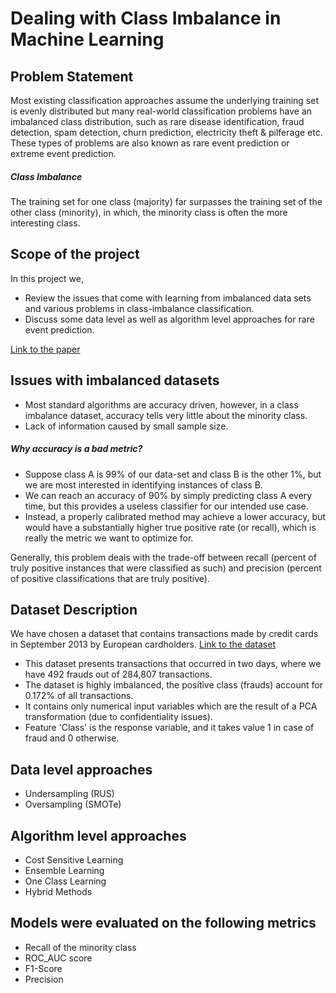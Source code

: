 # Dealing with Class Imbalance in Machine Learning
## Problem Statement
Most existing classification approaches assume the underlying training set is
evenly distributed but many real-world classification problems have an imbalanced class distribution, such as rare disease identification, fraud detection, spam detection, churn prediction, electricity theft & pilferage etc. These types of problems are also known as rare event prediction or extreme event prediction.
##### Class Imbalance
The training set for one class (majority) far surpasses the training set of the other class (minority), in which, the minority class is often the more interesting class.

## Scope of the project
In this project we,
- Review the issues that come with learning from imbalanced data sets and various problems in class-imbalance classification.
- Discuss some data level as well as algorithm level approaches for rare event prediction.

[Link to the paper](https://www.researchgate.net/profile/Aida-Ali-4/publication/288228469_Classification_with_class_imbalance_problem_A_review/links/57b556d008ae19a365faff16/Classification-with-class-imbalance-problem-A-review.pdf)

## Issues with imbalanced datasets
- Most standard algorithms are accuracy driven, however, in a class imbalance dataset, accuracy tells very little about the minority class.
- Lack of information caused by small sample size.
##### Why accuracy is a bad metric?
- Suppose class A is 99% of our data-set and class B is the other 1%, but we are most interested in identifying instances of class B.
- We can reach an accuracy of 90% by simply predicting class A every time, but this provides a useless classifier for our intended use case.
- Instead, a properly calibrated method may achieve a lower accuracy, but would have a substantially higher true positive rate (or recall), which is really the metric we want to optimize for.

Generally, this problem deals with the trade-off between recall (percent of truly positive instances that were classified as such) and precision (percent of positive classifications that are truly positive).

## Dataset Description
We have chosen a dataset that contains transactions made by credit cards in September 2013 by European cardholders.
[Link to the dataset](https://www.kaggle.com/mlg-ulb/creditcardfraud)
- This dataset presents transactions that occurred in two days, where we have 492 frauds out of 284,807 transactions.
- The dataset is highly imbalanced, the positive class (frauds) account for 0.172% of all transactions.
- It contains only numerical input variables which are the result of a PCA transformation (due to confidentiality issues).
- Feature 'Class' is the response variable, and it takes value 1 in case of fraud and 0 otherwise.


## Data level approaches
- Undersampling (RUS)
- Oversampling (SMOTe)
## Algorithm level approaches
- Cost Sensitive Learning
- Ensemble Learning
- One Class Learning
- Hybrid Methods
## Models were evaluated on the following metrics
- Recall of the minority class
- ROC_AUC score
- F1-Score
- Precision
